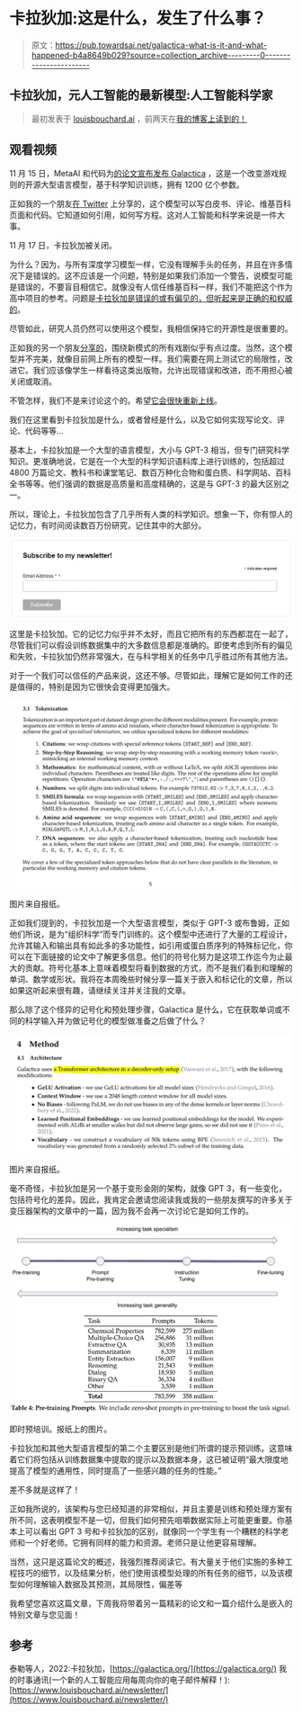 # 卡拉狄加:这是什么，发生了什么事？

> 原文：<https://pub.towardsai.net/galactica-what-is-it-and-what-happened-b4a8649b029?source=collection_archive---------0----------------------->

## 卡拉狄加，元人工智能的最新模型:人工智能科学家

> 最初发表于 [louisbouchard.ai](https://www.louisbouchard.ai/galactica/) ，前两天在[我的博客上读到的！](https://www.louisbouchard.ai/galactica/)

## 观看视频

11 月 15 日，MetaAI 和代码为[的论文宣布发布 Galactica](https://twitter.com/paperswithcode/status/1592546933679476736) ，这是一个改变游戏规则的开源大型语言模型，基于科学知识训练，拥有 1200 亿个参数。

正如我的一个朋友[在 Twitter](https://twitter.com/patrickmineault/status/1592738675456344065) 上分享的，这个模型可以写白皮书、评论、维基百科页面和代码。它知道如何引用，如何写方程。这对人工智能和科学来说是一件大事。

11 月 17 日，卡拉狄加被关闭。

为什么？因为，与所有深度学习模型一样，它没有理解手头的任务，并且在许多情况下是错误的。这不应该是一个问题，特别是如果我们添加一个警告，说模型可能是错误的，不要盲目相信它。就像没有人信任维基百科一样，我们不能把这个作为高中项目的参考。问题是[卡拉狄加是错误的或有偏见的，但听起来是正确的和权威的](https://twitter.com/michael_j_black/status/1593133722316189696)。

尽管如此，研究人员仍然可以使用这个模型，我相信保持它的开源性是很重要的。

正如我的另一个朋友[分享的](https://twitter.com/AlphaSignalAI/status/1594338043078447104)，围绕新模式的所有戏剧似乎有点过度。当然，这个模型并不完美，就像目前网上所有的模型一样。我们需要在网上测试它的局限性，改进它。我们应该像学生一样看待这类出版物，允许出现错误和改进，而不用担心被关闭或取消。

不管怎样，我们不是来讨论这个的。希望[它会很快重新上线](https://twitter.com/EMostaque/status/1594494813164146688)。

我们在这里看到卡拉狄加是什么，或者曾经是什么，以及它如何实现写论文、评论、代码等等…

基本上，卡拉狄加是一个大型的语言模型，大小与 GPT-3 相当，但专门研究科学知识。更准确地说，它是在一个大型的科学知识语料库上进行训练的，包括超过 4800 万篇论文、教科书和课堂笔记、数百万种化合物和蛋白质、科学网站、百科全书等等。他们强调的数据是高质量和高度精确的，这是与 GPT-3 的最大区别之一。

所以，理论上，卡拉狄加包含了几乎所有人类的科学知识。想象一下，你有惊人的记忆力，有时间阅读数百万份研究，记住其中的大部分。

[![](img/1e07e993676a296165862cc1ea8324e4.png)](http://eepurl.com/huGLT5)

这里是卡拉狄加。它的记忆力似乎并不太好，而且它把所有的东西都混在一起了，尽管我们可以假设训练数据集中的大多数信息都是准确的。即使考虑到所有的偏见和失败，卡拉狄加仍然非常强大，在与科学相关的任务中几乎胜过所有其他方法。

对于一个我们可以信任的产品来说，这还不够。尽管如此，理解它是如何工作的还是值得的，特别是因为它很快会变得更加强大。

![](img/c75ae48b8c9864ac739326dfd796b717.png)

图片来自报纸。

正如我们提到的，卡拉狄加是一个大型语言模型，类似于 GPT-3 或布鲁姆，正如他们所说，是为“组织科学”而专门训练的。这个模型中还进行了大量的工程设计，允许其输入和输出具有如此多的多功能性，如引用或蛋白质序列的特殊标记化，你可以在下面链接的论文中了解更多信息。他们的符号化努力是这项工作迄今为止最大的贡献。符号化基本上意味着模型将看到数据的方式，而不是我们看到和理解的单词、数学或形状。我将在本周晚些时候分享一篇关于嵌入和标记化的文章，所以如果这听起来很有趣，请继续关注并关注我的文章。

那么除了这个怪异的记号化和预处理步骤，Galactica 是什么，它在获取单词或不同的科学输入并为做记号化的模型做准备之后做了什么？

![](img/3b988a5f9c4333d15a8561c213a18003.png)

图片来自报纸。

毫不奇怪，卡拉狄加是另一个基于变形金刚的架构，就像 GPT 3，有一些变化，包括符号化的差异。因此，我肯定会邀请您阅读我或我的一些朋友撰写的许多关于变压器架构的文章中的一篇，因为我不会再一次讨论它是如何工作的。

![](img/a3381f869fd22b0ec208d7267bffd952.png)![](img/f74204362acc7aed63691d315c71d125.png)

即时预培训。报纸上的图片。

卡拉狄加和其他大型语言模型的第二个主要区别是他们所谓的提示预训练。这意味着它们将包括从训练数据集中提取的提示以及数据本身，这已被证明“最大限度地提高了模型的通用性，同时提高了一些感兴趣的任务的性能。”

差不多就是这样了！

正如我所说的，该架构与您已经知道的非常相似，并且主要是训练和预处理方案有所不同，这表明模型不是一切，但我们如何预先咀嚼数据实际上可能更重要。你基本上可以看出 GPT 3 号和卡拉狄加的区别，就像同一个学生有一个糟糕的科学老师和一个好老师。它拥有同样的能力和资源。老师只是让他更容易理解。

当然，这只是这篇论文的概述，我强烈推荐阅读它。有大量关于他们实施的多种工程技巧的细节，以及结果分析，他们使用该模型处理的所有任务的细节，以及该模型如何理解输入数据及其预测，其局限性，偏差等

我希望您喜欢这篇文章，下周我将带着另一篇精彩的论文和一篇介绍什么是嵌入的特别文章与您见面！

## 参考

泰勒等人，2022:卡拉狄加，[https://galactica.org/](https://galactica.org/)
我的时事通讯(一个新的人工智能应用每周向你的电子邮件解释！):[https://www.louisbouchard.ai/newsletter/](https://www.louisbouchard.ai/newsletter/)